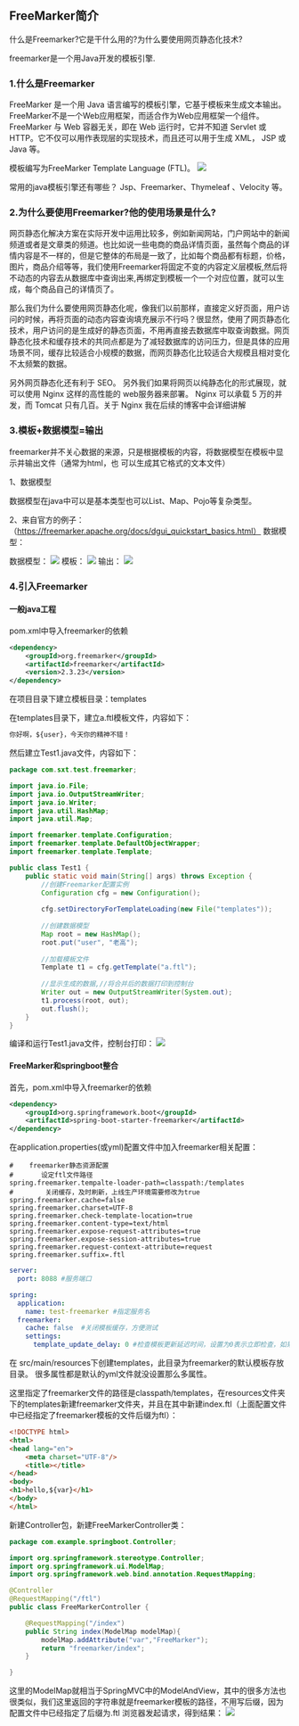 ## FreeMarker简介
什么是Freemarker?它是干什么用的?为什么要使用网页静态化技术?

freemarker是一个用Java开发的模板引擎.
　
### 1.什么是Freemarker
FreeMarker 是一个用 Java 语言编写的模板引擎，它基于模板来生成文本输出。FreeMarker不是一个Web应用框架，而适合作为Web应用框架一个组件。FreeMarker 与 Web 容器无关，即在 Web 运行时，它并不知道 Servlet 或 HTTP。它不仅可以用作表现层的实现技术，而且还可以用于生成 XML， JSP 或 Java 等。 

模板编写为FreeMarker Template Language (FTL)。
![](assets/markdown-img-paste-20200128133706662.png)

常用的java模板引擎还有哪些？ Jsp、Freemarker、Thymeleaf 、Velocity 等。

### 2.为什么要使用Freemarker?他的使用场景是什么?　　　　　　
网页静态化解决方案在实际开发中运用比较多，例如新闻网站，门户网站中的新闻频道或者是文章类的频道。也比如说一些电商的商品详情页面，虽然每个商品的详情内容是不一样的，但是它整体的布局是一致了，比如每个商品都有标题，价格，图片，商品介绍等等，我们使用Freemarker将固定不变的内容定义层模板,然后将不动态的内容去从数据库中查询出来,再绑定到模板一个一个对应位置，就可以生成，每个商品自己的详情页了。

那么我们为什么要使用网页静态化呢，像我们以前那样，直接定义好页面，用户访问的时候，再将页面的动态内容查询填充展示不行吗？很显然，使用了网页静态化技术，用户访问的是生成好的静态页面，不用再直接去数据库中取查询数据。网页静态化技术和缓存技术的共同点都是为了减轻数据库的访问压力，但是具体的应用场景不同，缓存比较适合小规模的数据，而网页静态化比较适合大规模且相对变化不太频繁的数据。

另外网页静态化还有利于 SEO。 另外我们如果将网页以纯静态化的形式展现，就可以使用 Nginx 这样的高性能的 web服务器来部署。 Nginx 可以承载 5 万的并发，而 Tomcat 只有几百。关于 Nginx 我在后续的博客中会详细讲解

### 3.模板+数据模型=输出 
freemarker并不关心数据的来源，只是根据模板的内容，将数据模型在模板中显示并输出文件（通常为html，也 可以生成其它格式的文本文件） 

1、数据模型 

数据模型在java中可以是基本类型也可以List、Map、Pojo等复杂类型。 

2、来自官方的例子：（https://freemarker.apache.org/docs/dgui_quickstart_basics.html） 数据模型：

数据模型：
![](assets/markdown-img-paste-20200128144639819.png)
模板：
![](assets/markdown-img-paste-20200128144722555.png)
输出：
![](assets/markdown-img-paste-20200128144745809.png)

### 4.引入Freemarker
#### 一般java工程
pom.xml中导入freemarker的依赖
```xml
<dependency>
    <groupId>org.freemarker</groupId>
    <artifactId>freemarker</artifactId>
    <version>2.3.23</version>
</dependency>
```
在项目目录下建立模板目录：templates

在templates目录下，建立a.ftl模板文件，内容如下：
```html
你好啊，${user}，今天你的精神不错！
```

然后建立Test1.java文件，内容如下：
```java
package com.sxt.test.freemarker;

import java.io.File;
import java.io.OutputStreamWriter;
import java.io.Writer;
import java.util.HashMap;
import java.util.Map;

import freemarker.template.Configuration;
import freemarker.template.DefaultObjectWrapper;
import freemarker.template.Template;

public class Test1 {
	public static void main(String[] args) throws Exception {
		//创建Freemarker配置实例
		Configuration cfg = new Configuration();
		
		cfg.setDirectoryForTemplateLoading(new File("templates")); 
		
		//创建数据模型
		Map root = new HashMap();
		root.put("user", "老高");
		
		//加载模板文件
		Template t1 = cfg.getTemplate("a.ftl");
		
		//显示生成的数据,//将合并后的数据打印到控制台
		Writer out = new OutputStreamWriter(System.out); 
		t1.process(root, out);
		out.flush();
    }
}
```
编译和运行Test1.java文件，控制台打印：
![](assets/markdown-img-paste-20200128150658195.png)

#### FreeMarker和springboot整合
首先，pom.xml中导入freemarker的依赖
```xml
<dependency>
    <groupId>org.springframework.boot</groupId>
    <artifactId>spring-boot-starter-freemarker</artifactId>
</dependency>
```
在application.properties(或yml)配置文件中加入freemarker相关配置：
```properties
#    freemarker静态资源配置
#       设定ftl文件路径
spring.freemarker.tempalte-loader-path=classpath:/templates
#        关闭缓存，及时刷新，上线生产环境需要修改为true
spring.freemarker.cache=false
spring.freemarker.charset=UTF-8
spring.freemarker.check-template-location=true
spring.freemarker.content-type=text/html
spring.freemarker.expose-request-attributes=true
spring.freemarker.expose-session-attributes=true
spring.freemarker.request-context-attribute=request
spring.freemarker.suffix=.ftl
```

```yml
server:
  port: 8088 #服务端口

spring:
  application:
    name: test-freemarker #指定服务名
  freemarker:
    cache: false  #关闭模板缓存，方便测试
    settings:
      template_update_delay: 0 #检查模板更新延迟时间，设置为0表示立即检查，如果时间大于0会有缓存不方便进行模板测试

```
在 src/main/resources下创建templates，此目录为freemarker的默认模板存放目录。 很多属性都是默认的yml文件就没设置那么多属性。

这里指定了freemarker文件的路径是classpath/templates，在resources文件夹下的templates新建freemarker文件夹，并且在其中新建index.ftl（上面配置文件中已经指定了freemarker模板的文件后缀为ftl）：
```html
<!DOCTYPE html>
<html>
<head lang="en">
    <meta charset="UTF-8"/>
    <title></title>
</head>
<body>
<h1>hello,${var}</h1>
</body>
</html>
```
新建Controller包，新建FreeMarkerController类：
```java
package com.example.springboot.Controller;

import org.springframework.stereotype.Controller;
import org.springframework.ui.ModelMap;
import org.springframework.web.bind.annotation.RequestMapping;

@Controller
@RequestMapping("/ftl")
public class FreeMarkerController {

    @RequestMapping("/index")
    public String index(ModelMap modelMap){
        modelMap.addAttribute("var","FreeMarker");
        return "freemarker/index";
    }

}
```
这里的ModelMap就相当于SpringMVC中的ModelAndView，其中的很多方法也很类似，我们这里返回的字符串就是freemarker模板的路径，不用写后缀，因为配置文件中已经指定了后缀为.ftl
浏览器发起请求，得到结果：
![](assets/markdown-img-paste-20200128150227263.png)


